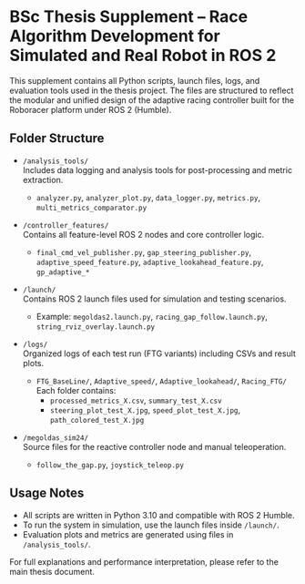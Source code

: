 # BSc Thesis Supplement – Race Algorithm Development for Simulated and Real Robot in ROS 2

This supplement contains all Python scripts, launch files, logs, and evaluation tools used in the thesis project. The files are structured to reflect the modular and unified design of the adaptive racing controller built for the Roboracer platform under ROS 2 (Humble).

## Folder Structure

- `/analysis_tools/`  
  Includes data logging and analysis tools for post-processing and metric extraction.  
  - `analyzer.py`, `analyzer_plot.py`, `data_logger.py`, `metrics.py`, `multi_metrics_comparator.py`

- `/controller_features/`  
  Contains all feature-level ROS 2 nodes and core controller logic.  
  - `final_cmd_vel_publisher.py`, `gap_steering_publisher.py`, `adaptive_speed_feature.py`, `adaptive_lookahead_feature.py`, `gp_adaptive_*`

- `/launch/`  
  Contains ROS 2 launch files used for simulation and testing scenarios.  
  - Example: `megoldas2.launch.py`, `racing_gap_follow.launch.py`, `string_rviz_overlay.launch.py`

- `/logs/`  
  Organized logs of each test run (FTG variants) including CSVs and result plots.  
  - `FTG_BaseLine/`, `Adaptive_speed/`, `Adaptive_lookahead/`, `Racing_FTG/`  
  Each folder contains:  
    - `processed_metrics_X.csv`, `summary_test_X.csv`  
    - `steering_plot_test_X.jpg`, `speed_plot_test_X.jpg`, `path_colored_test_X.jpg`

- `/megoldas_sim24/`  
  Source files for the reactive controller node and manual teleoperation.  
  - `follow_the_gap.py`, `joystick_teleop.py`

## Usage Notes

- All scripts are written in Python 3.10 and compatible with ROS 2 Humble.
- To run the system in simulation, use the launch files inside `/launch/`.
- Evaluation plots and metrics are generated using files in `/analysis_tools/`.

For full explanations and performance interpretation, please refer to the main thesis document.

